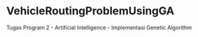 # VehicleRoutingProblemUsingGA
Tugas Program 2 - Artificial Intelligence - Implementasi Genetic Algorithm

